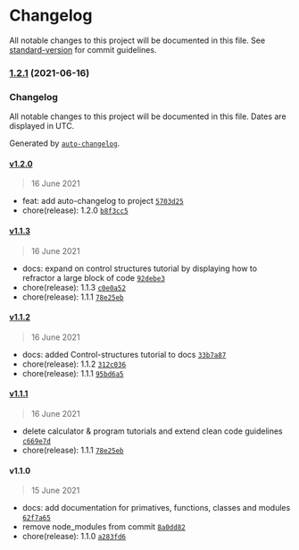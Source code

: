 # Changelog

All notable changes to this project will be documented in this file. See [standard-version](https://github.com/conventional-changelog/standard-version) for commit guidelines.

### [1.2.1](https://github.com/CodeNameNinja/CleanCode/compare/v1.2.0...v1.2.1) (2021-06-16)

### Changelog

All notable changes to this project will be documented in this file. Dates are displayed in UTC.

Generated by [`auto-changelog`](https://github.com/CookPete/auto-changelog).

#### [v1.2.0](https://github.com/CodeNameNinja/CleanCode/compare/v1.1.3...v1.2.0)

> 16 June 2021

- feat: add auto-changelog to project [`5703d25`](https://github.com/CodeNameNinja/CleanCode/commit/5703d252364cc6e979094900299c8ae5d67358a9)
- chore(release): 1.2.0 [`b8f3cc5`](https://github.com/CodeNameNinja/CleanCode/commit/b8f3cc539ac8556d7fe67998efd1b00ba5c3ebae)

#### [v1.1.3](https://github.com/CodeNameNinja/CleanCode/compare/v1.1.2...v1.1.3)

> 16 June 2021

- docs: expand on control structures tutorial by displaying how to refractor a large block of code [`92debe3`](https://github.com/CodeNameNinja/CleanCode/commit/92debe39bdef42ed29f1ef7a4ac39929024f4489)
- chore(release): 1.1.3 [`c0e0a52`](https://github.com/CodeNameNinja/CleanCode/commit/c0e0a52642f0eb00a28b1429b8ea0e2286730fd0)
- chore(release): 1.1.1 [`78e25eb`](https://github.com/CodeNameNinja/CleanCode/commit/78e25ebf5e47ef67183b44e72a84cb94ee6b38b3)

#### [v1.1.2](https://github.com/CodeNameNinja/CleanCode/compare/v1.1.1...v1.1.2)

> 16 June 2021

- docs: added Control-structures tutorial to docs [`33b7a87`](https://github.com/CodeNameNinja/CleanCode/commit/33b7a87b07c350ad23382c58b2cf4a837e40dc50)
- chore(release): 1.1.2 [`312c036`](https://github.com/CodeNameNinja/CleanCode/commit/312c0361ee4eb05b73a9f01f5aba881050402ef1)
- chore(release): 1.1.1 [`95bd6a5`](https://github.com/CodeNameNinja/CleanCode/commit/95bd6a58b105a134cf45571d974f638af1a3a131)

#### [v1.1.1](https://github.com/CodeNameNinja/CleanCode/compare/v1.1.0...v1.1.1)

> 16 June 2021

- delete calculator & program tutorials and extend clean code guidelines [`c669e7d`](https://github.com/CodeNameNinja/CleanCode/commit/c669e7d6c6095ec985e91f8a5c875380f0a4f6b1)
- chore(release): 1.1.1 [`78e25eb`](https://github.com/CodeNameNinja/CleanCode/commit/78e25ebf5e47ef67183b44e72a84cb94ee6b38b3)

#### v1.1.0

> 15 June 2021

- docs: add documentation for primatives, functions, classes and modules [`62f7a65`](https://github.com/CodeNameNinja/CleanCode/commit/62f7a6591d1df49a12870a451a2afcac712b6f38)
- remove node_modules from commit [`8a0dd82`](https://github.com/CodeNameNinja/CleanCode/commit/8a0dd824c0c5b3d5235dcd9129aad7c339ca4837)
- chore(release): 1.1.0 [`a283fd6`](https://github.com/CodeNameNinja/CleanCode/commit/a283fd6d46c01388cb683688511d5d101ccf4bab)
